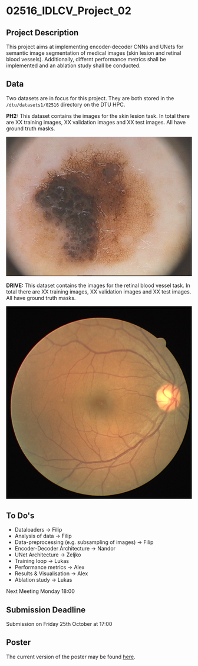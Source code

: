 # 02516_IDLCV_Project_02

## Project Description

This project aims at implementing encoder-decoder CNNs and UNets for semantic image segmentation of medical images (skin lesion and retinal blood vessels). Additionally, differnt  performance metrics shall be implemented and an ablation study shall be conducted.

## Data

Two datasets are in focus for this project. They are both stored in the `/dtu/datasets1/02516` directory on the DTU HPC.

**PH2:** This dataset contains the images for the skin lesion task. In total there are XX training images, XX validation images and XX test images. All have ground truth masks.

![skin lesion](/docs/IMD406.bmp)

**DRIVE:** This dataset contains the images for the retinal blood vessel task. In total there are XX training images, XX validation images and XX test images. All have ground truth masks.

![retinal blood vessel](/docs/38_training.png)

## To Do's

- Dataloaders -> Filip
- Analysis of data -> Filip
- Data-preprocessing (e.g. subsampling of images) -> Filip
- Encoder-Decoder Architecture -> Nandor
- UNet Architecture -> Zeljko
- Training loop -> Lukas
- Performance metrics -> Alex
- Results & Visualisation -> Alex
- Ablation study -> Lukas

Next Meeting Monday 18:00

## Submission Deadline

Submission on Friday 25th October at 17:00

## Poster

The current version of the poster may be found [here](https://dtudk.sharepoint.com/:p:/r/sites/IntroDLCV2024/Delte%20dokumenter/General/Poster_Project_02.pptx?d=w755d00ab60ef469797666547bc7aeb02&csf=1&web=1&e=tGUnzq).

